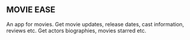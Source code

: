 ## MOVIE EASE
An app for movies. Get movie updates, release dates, cast information, reviews etc. Get actors biographies, movies starred etc.